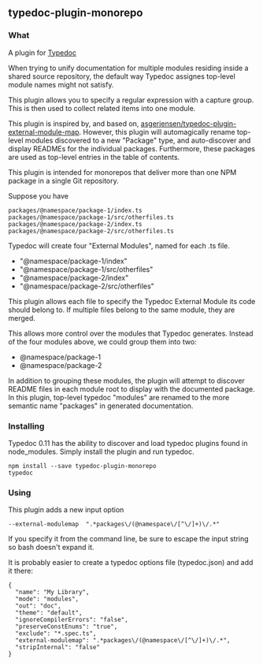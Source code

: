 ## typedoc-plugin-monorepo

### What

A plugin for [Typedoc](http://typedoc.org)

When trying to unify documentation for multiple modules residing inside a shared source repository, the default way Typedoc assignes top-level module names might not satisfy.

This plugin allows you to specify a regular expression with a capture group. This is then used to collect related items into one module.

This plugin is inspired by, and based on, [asgerjensen/typedoc-plugin-external-module-map](https://github.com/asgerjensen/typedoc-plugin-external-module-map). However, this plugin will automagically rename top-level modules discovered to a new "Package" type, and auto-discover and display READMEs for the individual packages. Furthermore, these packages are used as top-level entries in the table of contents.

This plugin is intended for monorepos that deliver more than one NPM package in a single Git repository.

Suppose you have
```
packages/@namespace/package-1/index.ts
packages/@namespace/package-1/src/otherfiles.ts
packages/@namespace/package-2/index.ts
packages/@namespace/package-2/src/otherfiles.ts
```

Typedoc will create four "External Modules", named for each .ts file.

- "@namespace/package-1/index"
- "@namespace/package-1/src/otherfiles"
- "@namespace/package-2/index"
- "@namespace/package-2/src/otherfiles"

This plugin allows each file to specify the Typedoc External Module its code should belong to. If multiple files belong to the same module, they are merged.

This allows more control over the modules that Typedoc generates.
Instead of the four modules above, we could group them into two:

- @namespace/package-1
- @namespace/package-2

In addition to grouping these modules, the plugin will attempt to discover README files in each module root to display with the documented package. In this plugin, top-level typedoc "modules" are renamed to the more semantic name "packages" in generated documentation.

### Installing

Typedoc 0.11 has the ability to discover and load typedoc plugins found in node_modules.
Simply install the plugin and run typedoc.

```
npm install --save typedoc-plugin-monorepo
typedoc
```

### Using

This plugin adds a new input option
```
--external-modulemap  ".*packages\/(@namespace\/[^\/]+)\/.*"
```

If you specify it from the command line, be sure to escape the input string so bash doesn't expand it.

It is probably easier to create a typedoc options file (typedoc.json) and add it there:

```
{
  "name": "My Library",
  "mode": "modules",
  "out": "doc",
  "theme": "default",
  "ignoreCompilerErrors": "false",
  "preserveConstEnums": "true",
  "exclude": "*.spec.ts",
  "external-modulemap": ".*packages\/(@namespace\/[^\/]+)\/.*",
  "stripInternal": "false"
}
```

